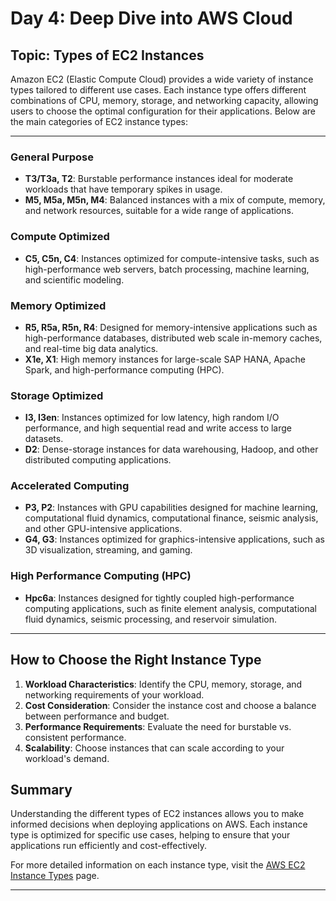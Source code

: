 # Day 4: Deep Dive into AWS Cloud

## Topic: Types of EC2 Instances

Amazon EC2 (Elastic Compute Cloud) provides a wide variety of instance types tailored to different use cases. Each instance type offers different combinations of CPU, memory, storage, and networking capacity, allowing users to choose the optimal configuration for their applications. Below are the main categories of EC2 instance types:

---

### General Purpose
- **T3/T3a, T2**: Burstable performance instances ideal for moderate workloads that have temporary spikes in usage.
- **M5, M5a, M5n, M4**: Balanced instances with a mix of compute, memory, and network resources, suitable for a wide range of applications.

### Compute Optimized
- **C5, C5n, C4**: Instances optimized for compute-intensive tasks, such as high-performance web servers, batch processing, machine learning, and scientific modeling.

### Memory Optimized
- **R5, R5a, R5n, R4**: Designed for memory-intensive applications such as high-performance databases, distributed web scale in-memory caches, and real-time big data analytics.
- **X1e, X1**: High memory instances for large-scale SAP HANA, Apache Spark, and high-performance computing (HPC).

### Storage Optimized
- **I3, I3en**: Instances optimized for low latency, high random I/O performance, and high sequential read and write access to large datasets.
- **D2**: Dense-storage instances for data warehousing, Hadoop, and other distributed computing applications.

### Accelerated Computing
- **P3, P2**: Instances with GPU capabilities designed for machine learning, computational fluid dynamics, computational finance, seismic analysis, and other GPU-intensive applications.
- **G4, G3**: Instances optimized for graphics-intensive applications, such as 3D visualization, streaming, and gaming.

### High Performance Computing (HPC)
- **Hpc6a**: Instances designed for tightly coupled high-performance computing applications, such as finite element analysis, computational fluid dynamics, seismic processing, and reservoir simulation.

---

## How to Choose the Right Instance Type
1. **Workload Characteristics**: Identify the CPU, memory, storage, and networking requirements of your workload.
2. **Cost Consideration**: Consider the instance cost and choose a balance between performance and budget.
3. **Performance Requirements**: Evaluate the need for burstable vs. consistent performance.
4. **Scalability**: Choose instances that can scale according to your workload's demand.

## Summary
Understanding the different types of EC2 instances allows you to make informed decisions when deploying applications on AWS. Each instance type is optimized for specific use cases, helping to ensure that your applications run efficiently and cost-effectively.

For more detailed information on each instance type, visit the [AWS EC2 Instance Types](https://aws.amazon.com/ec2/instance-types/) page.

---
